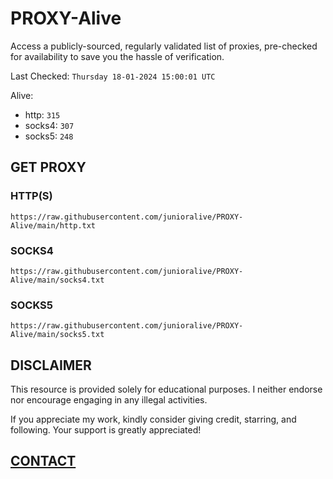 # PROXY-Alive

Access a publicly-sourced, regularly validated list of proxies, pre-checked for availability to save you the hassle of verification.

Last Checked: `Thursday 18-01-2024 15:00:01 UTC`

Alive:
- http: `315`
- socks4: `307`
- socks5: `248`

## GET PROXY

### HTTP(S)

```https://raw.githubusercontent.com/junioralive/PROXY-Alive/main/http.txt```

### SOCKS4

```https://raw.githubusercontent.com/junioralive/PROXY-Alive/main/socks4.txt```

### SOCKS5

```https://raw.githubusercontent.com/junioralive/PROXY-Alive/main/socks5.txt```

## DISCLAIMER

This resource is provided solely for educational purposes. I neither endorse nor encourage engaging in any illegal activities.

If you appreciate my work, kindly consider giving credit, starring, and following. Your support is greatly appreciated! 

## [CONTACT](https://t.me/TheJuniorAlive)
